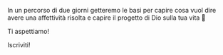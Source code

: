 In un percorso di due giorni getteremo le basi per capire cosa vuol dire avere
una affettività risolta e capire il progetto di Dio sulla tua vita 🤩 

Ti aspettiamo!

<p></p>
<p></p>
<div class="centered-text">
<div class="important centered-button">Iscriviti!</div>
</div>

